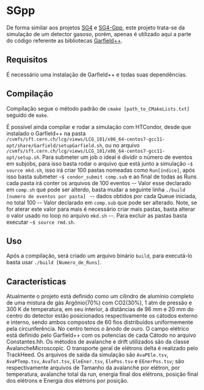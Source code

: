 # SGpp
  De forma similar aos projetos [SG4](https://github.com/vvfigueira/SG4) e [SG4-Gpp](https://github.com/vvfigueira/SG4-Gpp), este projeto trata-se da simulação de um detector gasoso, porém, apenas é utilizado aqui a parte do código referente as bibliotecas [Garfield++](https://garfieldpp.web.cern.ch/garfieldpp/).
## Requisitos
  É necessário uma instalação de Garfield++ e todas suas dependências.
## Compilação
  Compilação segue o método padrão de `cmake [path_to_CMakeLists.txt]` seguido de `make`.
  
  É possível ainda compilar e rodar a simulação com HTCondor, desde que instalado o Garfield++ na pasta `/cvmfs/sft.cern.ch/lcg/views/LCG_101/x86_64-centos7-gcc11-opt/share/Garfield/setupGarfield.sh`, ou no arquivo `/cvmfs/sft.cern.ch/lcg/views/LCG_101/x86_64-centos7-gcc11-opt/setup.sh`. Para submeter um job o ideal é dividir o número de eventos em subjobs, para isso basta rodar o arquivo que está junto a simulação `~$ source mkd.sh`, isso irá criar 100 pastas nomeadas como `Run[índice]`, após isso basta submeter `~$ condor_submit comp.sub` e ao final de todas as Runs cada pasta irá conter os arquivos de 100 eventos -- Valor esse declarado em `comp.sh` que pode ser alterdo, basta mudar a seguinte linha `./build [numero de eventos por pasta] ` -- dados obtidos por cada Queue iniciada, no total 100 --  Valor declarado em `comp.sub` que pode ser alterado. Note, se for aterar este valor para mais é necessário criar mais pastas, basta alterar o valor usado no loop no arquivo `mkd.sh` --. Para excluir as pastas basta executar `~$ source rmd.sh`.
## Uso
  Após a compilação, será criado um arquivo binário `build`, para executá-lo basta usar `./build [Numero_de_Runs]`.
## Características
  Atualmente o projeto está definido como um cilindro de alumínio completo de uma mistura de gás Argônio(70%) com CO2(30%), 1 atm de pressão e 300 K de temperatura, em seu interior, à distâncias de 96 mm e 20 mm do centro do detector estâo posicionados respectivamente os cátodos externo e interno, sendo ambos compostos de 60 fios distribuídos uniformemente pela circunferência. No centro temos o ânodo de ouro. O campo elétrico está definido pelo Garfield++ com os potencias de cada Cátodo no arquivo Constantes.hh. Os métodos de avalanche e drift utilizados são da classe AvalancheMicroscopic. O transporte geral de elétrons delta é realizado pelo TrackHeed. Os arquivos de saída da simulação são `AvaPEle.tsv`, `AvaPTemp.tsv`, `AvaTot.tsv`, `EleEner.tsv`, `ElePos.tsv` e `EEnerPos.tsv`; são respectivamente arquivos de Tamanho da avalanche por elétron, por temperatura, avalanche total da run, energia final dos elétrons, posição final dos elétrons e Energia dos elétrons por posição.
